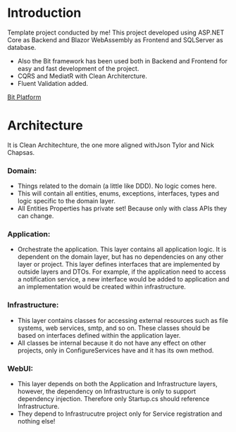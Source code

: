 

# Introduction
Template project conducted by me! This project developed using ASP.NET Core as Backend and Blazor WebAssembly as Frontend and SQLServer as database.

- Also the Bit framework has been used both in Backend and Frontend for easy and fast development of the project.
- CQRS and MediatR with Clean Architercture.
- Fluent Validation added.


<a href="https://github.com/bitfoundation/bitplatform">Bit Platform</a>


# Architecture
 It is Clean Architechture, the one more aligned withJson Tylor and Nick Chapsas.

### Domain:
 - Things related to the domain (a little like DDD). No logic comes here. 
 - This will contain all entities, enums, exceptions, interfaces, types and logic specific to the domain layer.
 - All Entities Properties has private set! Because only with class APIs they can change.

### Application:
 - Orchestrate the application. This layer contains all application logic. It is dependent on the domain layer, but has no dependencies on any other layer or project. This layer defines interfaces that are implemented by outside layers and DTOs. For example, if the application need to access a notification service, a new interface would be added to application and an implementation would be created within infrastructure.

### Infrastructure:
 - This layer contains classes for accessing external resources such as file systems, web services, smtp, and so on. These classes should be based on interfaces defined within the application layer.
 - All classes be internal because it do not have any effect on other projects, only in ConfigureServices have and it has its own method.

### WebUI:
 - This layer depends on both the Application and Infrastructure layers, however, the dependency on Infrastructure is only to support dependency injection. Therefore only Startup.cs should reference Infrastructure.
 - They depend to Infrastrucutre project only for Service registration and nothing else!

